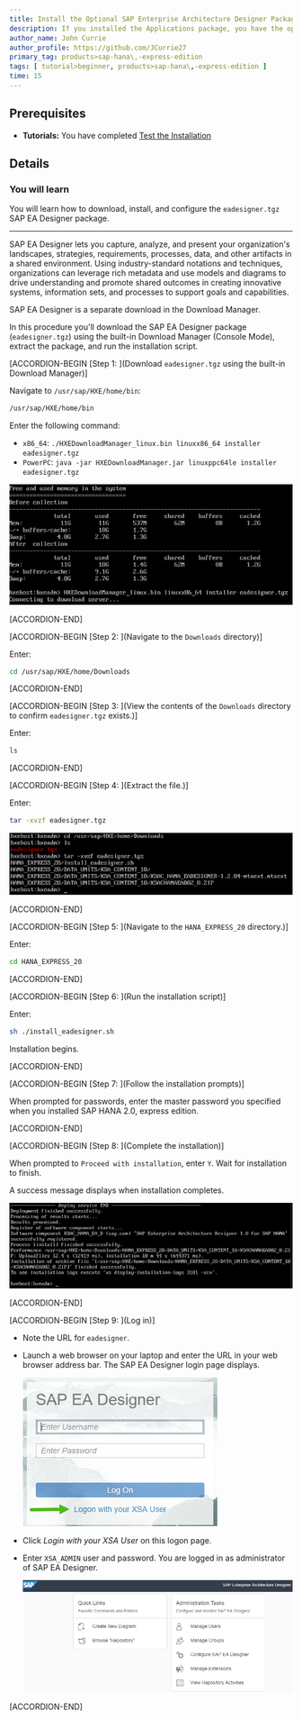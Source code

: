 ```yaml
---
title: Install the Optional SAP Enterprise Architecture Designer Package for SAP HANA, express edition (Native Linux Machine)
description: If you installed the Applications package, you have the option of installing the SAP Enterprise Architecture Designer (SAP EA Designer) tool.
author_name: John Currie
author_profile: https://github.com/JCurrie27
primary_tag: products>sap-hana\,-express-edition
tags: [ tutorial>beginner, products>sap-hana\,-express-edition ]
time: 15
---
```


<!-- loio8f68fc9f49774010a5d438fea258f61f -->

## Prerequisites
 - **Tutorials:**  You have completed [Test the Installation](http://developers.sap.com/tutorials/hxe-ua-test-binary.html)  

## Details
### You will learn
You will learn how to download, install, and configure the `eadesigner.tgz` SAP EA Designer package.

---

SAP EA Designer lets you capture, analyze, and present your organization's landscapes, strategies, requirements, processes, data, and other artifacts in a shared environment. Using industry-standard notations and techniques, organizations can leverage rich metadata and use models and diagrams to drive understanding and promote shared outcomes in creating innovative systems, information sets, and processes to support goals and capabilities.

SAP EA Designer is a separate download in the Download Manager.

In this procedure you'll download the SAP EA Designer package (`eadesigner.tgz`) using the built-in Download Manager (Console Mode), extract the package, and run the installation script.

[ACCORDION-BEGIN [Step 1: ](Download `eadesigner.tgz` using the built-in Download Manager)]

Navigate to `/usr/sap/HXE/home/bin`:

```bash
/usr/sap/HXE/home/bin
```

Enter the following command:

-   `x86_64`: `./HXEDownloadManager_linux.bin linuxx86_64 installer eadesigner.tgz`
-   `PowerPC`: `java -jar HXEDownloadManager.jar linuxppc64le installer eadesigner.tgz`

![loiof8015cbabcd944589df9eb1975488fa6_LowRes](loiof8015cbabcd944589df9eb1975488fa6_LowRes.png)

[ACCORDION-END]

[ACCORDION-BEGIN [Step 2: ](Navigate to the `Downloads` directory)]

Enter:

```bash
cd /usr/sap/HXE/home/Downloads
```

[ACCORDION-END]

[ACCORDION-BEGIN [Step 3: ](View the contents of the `Downloads` directory to confirm `eadesigner.tgz` exists.)]

Enter:

```bash
ls
```

[ACCORDION-END]

[ACCORDION-BEGIN [Step 4: ](Extract the file.)]

Enter:

```bash
tar -xvzf eadesigner.tgz
```

![loio4182366cf2a946ee9a3fad660b6817d8_LowRes](loio4182366cf2a946ee9a3fad660b6817d8_LowRes.png)

[ACCORDION-END]

[ACCORDION-BEGIN [Step 5: ](Navigate to the `HANA_EXPRESS_20` directory.)]

Enter:

```bash
cd HANA_EXPRESS_20
```

[ACCORDION-END]

[ACCORDION-BEGIN [Step 6: ](Run the installation script)]

Enter:

```bash
sh ./install_eadesigner.sh
```

Installation begins.

[ACCORDION-END]

[ACCORDION-BEGIN [Step 7: ](Follow the installation prompts)]

When prompted for passwords, enter the master password you specified when you installed SAP HANA 2.0, express edition.

[ACCORDION-END]

[ACCORDION-BEGIN [Step 8: ](Complete the installation)]

When prompted to `Proceed with installation`, enter `Y`. Wait for installation to finish.

A success message displays when installation completes.

![loioa44e0fb6cf3241dfb958221c1fcb9b6d_LowRes](loioa44e0fb6cf3241dfb958221c1fcb9b6d_LowRes.png)

[ACCORDION-END]

[ACCORDION-BEGIN [Step 9: ](Log in)]

-   Note the URL for `eadesigner`.

-   Launch a web browser on your laptop and enter the URL in your web browser address bar. The SAP EA Designer login page displays.

    ![loio5990aaf782d84aa6ae3c02a272a6d18e_LowRes](loio5990aaf782d84aa6ae3c02a272a6d18e_LowRes.png)

-   Click *Login with your XSA User* on this logon page.

-   Enter `XSA_ADMIN` user and password. You are logged in as administrator of SAP EA Designer.

    ![loio5830ffe295824ce6946a374c98ec011e_LowRes](loio5830ffe295824ce6946a374c98ec011e_LowRes.png)


[ACCORDION-END]
